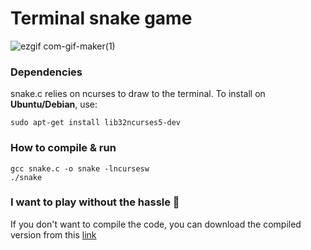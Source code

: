 # Terminal snake game
![ezgif com-gif-maker(1)](https://user-images.githubusercontent.com/83474704/117977430-7a391080-b339-11eb-9004-8dee8989a8f8.gif)

### Dependencies

snake.c relies on ncurses to draw to the terminal. To install on <b>Ubuntu/Debian</b>, use:

```
sudo apt-get install lib32ncurses5-dev
```

### How to compile & run

```
gcc snake.c -o snake -lncursesw
./snake
```
### I want to play without the hassle 👺
If you don't want to compile the code, you can download the compiled version from this [link](https://github.com/0x00-byte/terminal_snake_game/releases)
